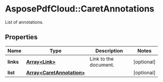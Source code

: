﻿# AsposePdfCloud::CaretAnnotations
List of annotations.

## Properties
Name | Type | Description | Notes
------------ | ------------- | ------------- | -------------
**links** | [**Array&lt;Link&gt;**](Link.md) | Link to the document. | [optional] 
**list** | [**Array&lt;CaretAnnotation&gt;**](CaretAnnotation.md) |  | [optional] 


